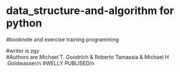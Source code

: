 # data_structure-and-algorithm for python
#booknote and exercise training programming

#writer is zgy 					    	
#Authors are Michael T. Goodrich & Roberto Tamassia & Michael H .Goldwasser/n
#WELLY PUBLISED/n
